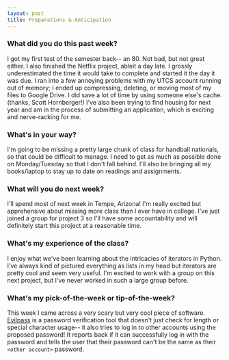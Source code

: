 ```yaml
---
layout: post
title: Preparations & Anticipation
---
```


### What did you do this past week?
I got my first test of the semester back-- an 80. Not bad, but not great either. I also finished the Netflix project, ableit a day late. I grossly underestimated the time it would take to complete and started it the day it was due. I ran into a few annoying problems with my UTCS account running out of memory; I ended up compressing, deleting, or moving most of my files to Google Drive. I did save a lot of time by using someone else's cache. (thanks, Scott Hornberger!) I've also been trying to find housing for next year and am in the process of submitting an application, which is exciting and nerve-racking for me.

### What's in your way?
I'm going to be missing a pretty large chunk of class for handball nationals, so that could be difficult to manage. I need to get as much as possible done on Monday/Tuesday so that I don't fall behind. I'll also be bringing all my books/laptop to stay up to date on readings and assignments.

### What will you do next week?
I'll spend most of next week in Tempe, Arizona! I'm really excited but apprehensive about missing more class than I ever have in college. I've just joined a group for project 3 so I'll have some accountability and will definitely start this project at a reasonable time.

### What's my experience of the class?
I enjoy what we've been learning about the intricacies of iterators in Python. I've always kind of pictured everything as lists in my head but iterators are pretty cool and seem very useful. I'm excited to work with a group on this next project, but I've never worked in such a large group before.

### What's my pick-of-the-week or tip-of-the-week?
This week I came across a very scary but very cool piece of software. [Evilpass](https://github.com/SirCmpwn/evilpass) is a password verification tool that doesn't just check for length or special character usage-- it also tries to log in to other accounts using the proposed password! It reports back if it can successfully log in with the password and tells the user that their password can't be the same as their `<other account>` password.

